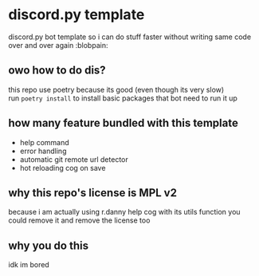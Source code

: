 # discord.py template

discord.py bot template so i can do stuff faster without writing same code over and over again :blobpain:

## owo how to do dis?

this repo use poetry because its good (even though its very slow)  
run `poetry install` to install basic packages that bot need to run it up

## how many feature bundled with this template
- help command
- error handling
- automatic git remote url detector
- hot reloading cog on save

## why this repo's license is MPL v2
because i am actually using r.danny help cog with its utils function you could remove it and remove the license too

## why you do this
idk im bored
